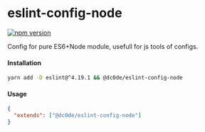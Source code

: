 # eslint-config-node

[![npm version](https://badge.fury.io/js/%40dc0de%2Feslint-config-node.svg)](https://badge.fury.io/js/%40dc0de%2Feslint-config-node)

Config for pure ES6+Node module, usefull for js tools of configs.

#### Installation

```bash
yarn add -D eslint@^4.19.1 && @dc0de/eslint-config-node
```

#### Usage

```json
{
  "extends": ["@dc0de/eslint-config-node"]
}
```
